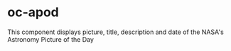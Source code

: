 # oc-apod

This component displays picture, title, description and date of the NASA's Astronomy Picture of the Day